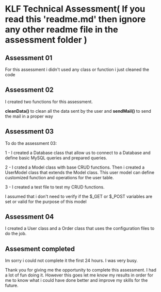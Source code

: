 # KLF Technical Assessment( If you read this 'readme.md' then ignore any other readme file in the assessment folder )

## Assessment 01

For this assessment i didn't used any class or function i just cleaned the code

## Assessment 02

I created two functions for this assessment. 

__cleanData()__ to clean all the data sent by the user and __sendMail()__ to send the mail in a proper way  

## Assessment 03

To do the assessment 03:

1 - I created a Database class that allow us
to connect to a Database and define basic MySQL queries and prepared queries.

2 - I crated a Model class with base CRUD functions. Then i created a UserModel
class that extends the Model class. This user model can define customized 
function and operations for the user table.

3 - I created a test file to test my CRUD functions.

I assumed that i don't need to verify if the $_GET or $_POST variables are set or valid
for the purpose of this model

## Assessment 04

I created a User class and a Order class that uses the configuration files to do the job.


## Assesment completed

Im sorry i could not complete it the first 24 hours. I was very busy.

Thank you for giving me the opportunity to complete this assessment. I had a lot of fun doing it. However this goes let me know my results in order for me to know what i could have done better and improve my skills for the future.
